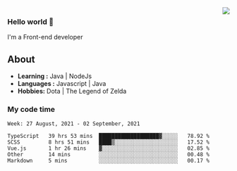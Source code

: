 <img align='right' src="https://github-readme-stats.vercel.app/api?username=jumodada&show_icons=true&theme=vue">

### Hello world 👋

I'm a Front-end developer 
    
## About
-  **Learning :** Java | NodeJs
-  **Languages :** Javascript | Java
-  **Hobbies:** Dota | The Legend of Zelda

### My code time

<!--START_SECTION:waka-->
```text
Week: 27 August, 2021 - 02 September, 2021

TypeScript   39 hrs 53 mins  ███████████████████▓░░░░░   78.92 % 
SCSS         8 hrs 51 mins   ████▒░░░░░░░░░░░░░░░░░░░░   17.52 % 
Vue.js       1 hr 26 mins    ▓░░░░░░░░░░░░░░░░░░░░░░░░   02.85 % 
Other        14 mins         ░░░░░░░░░░░░░░░░░░░░░░░░░   00.48 % 
Markdown     5 mins          ░░░░░░░░░░░░░░░░░░░░░░░░░   00.17 % 
```
<!--END_SECTION:waka-->
